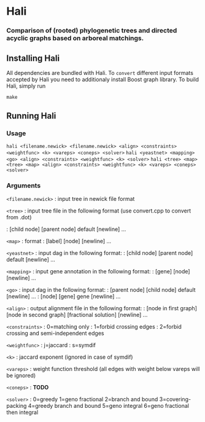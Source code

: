 # Hali #
### Comparison of (rooted) phylogenetic trees and directed acyclic graphs based on arboreal matchings. ###

## Installing Hali ##

All dependencies are bundled with Hali. To ```convert``` different input formats accepted by Hali you need 
to additionaly install Boost graph library. To build Hali, simply run

```
make
```

## Running Hali ##

### Usage ###

```hali <filename.newick> <filename.newick> <align> <constraints> <weightfunc> <k> <vareps> <coneps> <solver>```
```hali <yeastnet> <mapping> <go> <align> <constraints> <weightfunc> <k> <solver>```
```hali <tree> <map> <tree> <map> <align> <constraints> <weightfunc> <k> <vareps> <coneps> <solver>```

### Arguments ###

`<filename.newick>`
: input tree in newick file format

`<tree>`
  : input tree file in the following format (use convert.cpp to convert from .dot)

  : [child node] [parent node] default [newline] ...

`<map>`
: format
: [label] [node] [newline] ...

`<yeastnet>`
: input dag in the following format:
: [child node] [parent node] default [newline] ...

`<mapping>`
: input gene annotation in the following format:
: [gene] [node] [newline] ...

`<go>`
: input dag in the following format:
: [parent node] [child node] default [newline] ...
: [node] [gene] gene [newline] ...

`<align>`
: output alignment file in the following format:
: [node in first graph] [node in second graph] [fractional solution] [newline] ...

`<constraints>`
: 0=matching only
: 1=forbid crossing edges
: 2=forbid crossing and semi-independent edges

`<weightfunc>`
: j=jaccard
: s=symdif

`<k>`
: jaccard exponent (ignored in case of symdif)

`<vareps>`
: weight function threshold (all edges with weight below vareps will be ignored)

`<coneps>`
: **TODO**

`<solver>`
: 0=greedy
  1=geno fractional
  2=branch and bound
  3=covering-packing
  4=greedy branch and bound
  5=geno integral
  6=geno fractional then integral
